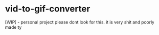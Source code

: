 # vid-to-gif-converter

[WIP] - personal project please dont look for this. it is very shit and poorly made ty
